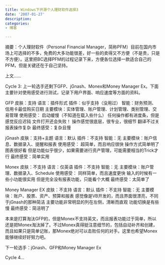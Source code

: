```yaml
---
title: Windows下开源个人理财软件选择3
date: '2007-01-27'
description:
categories:
- 博客

---
```

摘要：个人理财软件（Personal Financial Manager，简称PFM）目前在国内市场上可选择的不多，免费的大多功能很差，好一些的卖得又不方便（不是贵，只是不方便）。这里把BC选择PFM的过程记录下来，方便各位选择一款适合自己的PFM，但是关键还在于自己坚持。

上文……

Cycle 3:
上一轮选手还剩下GFP、jGnash、Monex和Money Manager Ex。下面主要针对使用感受进行测试，记录下用户界面、响应速度等方面的资料。

GFP
皮肤：支持
语言：插件形式
插件：似乎支持（没用过）
智能：财务预测、信用卡最佳购买日期
主要模块：实体管理、账户管理、计划管理、类别管理、交易管理
使用感受：
启动缓慢（不知道在载入些什么）
任何操作都有进度条，但是感觉反应迟钝
文件打开还会失败！
操作感觉很底层，很专业，很细节
翻译不过关
报表操作复杂
最终感受：复杂且慢

jGnash
皮肤：支持+主题
语言：默认
插件：不支持
智能：无
主要模块：账户信息、数据录入、提醒和报表
使用感受：
超简单，而且响应很快
操作方式简单明了
图表很好看
但是功能似乎很少，如果需要进行资产管理，可能需要相当的Trick才行
最终感受：简单实用

Monex
皮肤：不支持
语言：仅英语
插件：不支持
智能：无
主要模块：账户管理、数据录入、Schedule
使用感受：
同样简单，而且速度更快
输入的时候有一些小功能很实用
但是完全没有报表功能，只能看个大概
最终感受：太简单了

Money Manager EX
皮肤：不支持
语言：默认
插件：不支持
智能：无
主要模块：账户、股票、资产、预算和报表
感觉像是VB开发的，而且界面很漂亮，不同于jGnash的那种简洁
主要功能非常明显的列在左侧，清晰而直观
功能切换是有些慢
最终感受：简洁明了

本来是打算淘汰GFP的，但是Monex不支持英文，而且报表功能过于简单，所以还是把Monex淘汰掉了。不过Monex真得挺注意细节的，包括自动补齐和创建，而且如果只是简单记账，那Monex绝对可以击败任何的对手。这里也希望Monex能够继续好好努力吧。

下一轮选手：jGnash、GFP和Money Manager Ex

Cycle 4... 